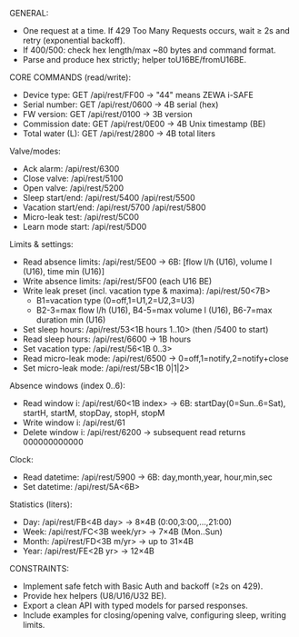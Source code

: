 GENERAL:

- One request at a time. If 429 Too Many Requests occurs, wait ≥ 2s and retry (exponential backoff).
- If 400/500: check hex length/max ~80 bytes and command format.
- Parse and produce hex strictly; helper toU16BE/fromU16BE.

CORE COMMANDS (read/write):

- Device type: GET /api/rest/FF00 → "44" means ZEWA i-SAFE
- Serial number: GET /api/rest/0600 → 4B serial (hex)
- FW version: GET /api/rest/0100 → 3B version
- Commission date: GET /api/rest/0E00 → 4B Unix timestamp (BE)
- Total water (L): GET /api/rest/2800 → 4B total liters

Valve/modes:

- Ack alarm: /api/rest/6300
- Close valve: /api/rest/5100
- Open valve: /api/rest/5200
- Sleep start/end: /api/rest/5400 /api/rest/5500
- Vacation start/end: /api/rest/5700 /api/rest/5800
- Micro-leak test: /api/rest/5C00
- Learn mode start: /api/rest/5D00

Limits & settings:

- Read absence limits: /api/rest/5E00 → 6B: [flow l/h (U16), volume l (U16), time min (U16)]
- Write absence limits: /api/rest/5F00<flow><volume><minutes> (each U16 BE)
- Write leak preset (incl. vacation type & maxima): /api/rest/50<7B>
  - B1=vacation type (0=off,1=U1,2=U2,3=U3)
  - B2-3=max flow l/h (U16), B4-5=max volume l (U16), B6-7=max duration min (U16)
- Set sleep hours: /api/rest/53<1B hours 1..10> (then /5400 to start)
- Read sleep hours: /api/rest/6600 → 1B hours
- Set vacation type: /api/rest/56<1B 0..3>
- Read micro-leak mode: /api/rest/6500 → 0=off,1=notify,2=notify+close
- Set micro-leak mode: /api/rest/5B<1B 0|1|2>

Absence windows (index 0..6):

- Read window i: /api/rest/60<1B index> → 6B: startDay(0=Sun..6=Sat), startH, startM, stopDay, stopH, stopM
- Write window i: /api/rest/61<index><startDay><startH><startM><stopDay><stopH><stopM>
- Delete window i: /api/rest/6200<index> → subsequent read returns 000000000000

Clock:

- Read datetime: /api/rest/5900 → 6B: day,month,year, hour,min,sec
- Set datetime: /api/rest/5A<6B>

Statistics (liters):

- Day: /api/rest/FB<4B day> → 8×4B (0:00,3:00,…,21:00)
- Week: /api/rest/FC<3B week/yr> → 7×4B (Mon..Sun)
- Month: /api/rest/FD<3B m/yr> → up to 31×4B
- Year: /api/rest/FE<2B yr> → 12×4B

CONSTRAINTS:

- Implement safe fetch with Basic Auth and backoff (≥2s on 429).
- Provide hex helpers (U8/U16/U32 BE).
- Export a clean API with typed models for parsed responses.
- Include examples for closing/opening valve, configuring sleep, writing limits.

